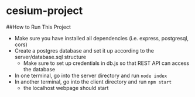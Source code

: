 # cesium-project

##How to Run This Project

- Make sure you have installed all dependencies (i.e. express, postgresql, cors)
- Create a postgres database and set it up according to the server/database.sql structure
  - Make sure to set up credentials in db.js so that REST API can access the database
- In one terminal, go into the server directory and run `node index`
- In another terminal, go into the client directory and run `npm start`
  - the localhost webpage should start
